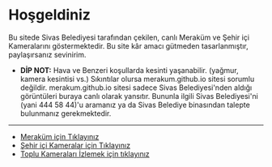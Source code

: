 # Hoşgeldiniz

Bu sitede Sivas Belediyesi tarafından çekilen, canlı Meraküm ve Şehir içi Kameralarını göstermektedir. Bu site kâr amacı gütmeden tasarlanmıştır, paylaşırsanız sevinirim. 

* <b>DİP NOT:</b> Hava ve Benzeri koşullarda kesinti yaşanabilir. (yağmur, kamera kesintisi vs.) Sıkıntılar olursa merakum.github.io sitesi sorumlu değildir. merakum.github.io sitesi sadece Sivas Belediyesi'nden aldığı görüntüleri buraya canlı olarak yansıtır. Bununla ilgili Sivas Belediyesi'ni (yani 444 58 44)'u aramanız ya da Sivas Belediye binasından talepte bulunmanız gerekmektedir.

---------
* [Meraküm için Tıklayınız](https://merakum.github.io/canli)
* [Şehir içi Kameralar için Tıklayınız](https://merakum.github.io/sehiricikameralar/)
* [Toplu Kameraları İzlemek için tıklayınız](https://merakum.github.io/multitv/)
